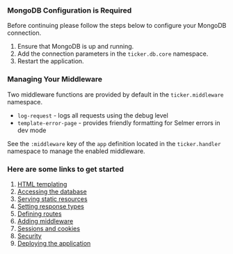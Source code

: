 <div class="bs-callout bs-callout-danger">
 <h3>MongoDB Configuration is Required</h3>
 <p>Before continuing please follow the steps below to configure your MongoDB connection.</p>
 <ol>
   <li> Ensure that MongoDB is up and running.
   <li> Add the connection parameters in the <code>ticker.db.core</code> namespace.
   <li> Restart the application.
 </ol>
</div>

### Managing Your Middleware

Two middleware functions are provided by default in the `ticker.middleware` namespace.

* `log-request` - logs all requests using the debug level
* `template-error-page` - provides friendly formatting for Selmer errors in dev mode

See the `:middleware` key of the `app` definition located in the `ticker.handler` namespace to manage the enabled middleware.

### Here are some links to get started

1. [HTML templating](http://www.luminusweb.net/docs/html_templating.md)
2. [Accessing the database](http://www.luminusweb.net/docs/database.md)
3. [Serving static resources](http://www.luminusweb.net/docs/static_resources.md)
4. [Setting response types](http://www.luminusweb.net/docs/responses.md)
5. [Defining routes](http://www.luminusweb.net/docs/routes.md)
6. [Adding middleware](http://www.luminusweb.net/docs/middleware.md)
7. [Sessions and cookies](http://www.luminusweb.net/docs/sessions_cookies.md)
8. [Security](http://www.luminusweb.net/docs/security.md)
9. [Deploying the application](http://www.luminusweb.net/docs/deployment.md)
